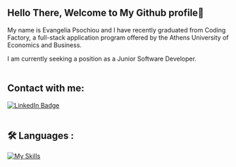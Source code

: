 ## Hello There, Welcome to My Github profile👋 


My name is Evangelia Psochiou and I have recently graduated from Coding Factory, a full-stack application program offered by the Athens University of Economics and Business.

I am currently seeking a position as a Junior Software Developer.
<br>
<br>

## Contact with me: 
<div>
  <a href="https://www.linkedin.com/in/evangelia-psochiou-92376813a/">
    <img src="https://img.shields.io/badge/LinkedIn-blue?style=for-the-badge&logo=linkedin&logoColor=white" alt="LinkedIn Badge"/>
  </a>
</div>
<br>

## :hammer_and_wrench: Languages  :

[![My Skills](https://skillicons.dev/icons?i=java,hibernate,spring,js,nodejs,express,cs,angular,bootstrap,html,css,mongodb,mysql,sqlfigma&theme=light)](https://skillicons.dev)


